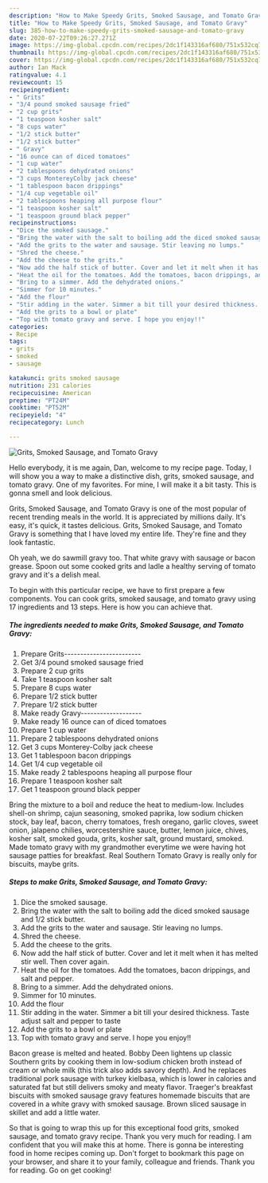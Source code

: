 ```yaml
---
description: "How to Make Speedy Grits, Smoked Sausage, and Tomato Gravy"
title: "How to Make Speedy Grits, Smoked Sausage, and Tomato Gravy"
slug: 385-how-to-make-speedy-grits-smoked-sausage-and-tomato-gravy
date: 2020-07-22T09:26:27.271Z
image: https://img-global.cpcdn.com/recipes/2dc1f143316af680/751x532cq70/grits-smoked-sausage-and-tomato-gravy-recipe-main-photo.jpg
thumbnail: https://img-global.cpcdn.com/recipes/2dc1f143316af680/751x532cq70/grits-smoked-sausage-and-tomato-gravy-recipe-main-photo.jpg
cover: https://img-global.cpcdn.com/recipes/2dc1f143316af680/751x532cq70/grits-smoked-sausage-and-tomato-gravy-recipe-main-photo.jpg
author: Ian Mack
ratingvalue: 4.1
reviewcount: 15
recipeingredient:
- " Grits"
- "3/4 pound smoked sausage fried"
- "2 cup grits"
- "1 teaspoon kosher salt"
- "8 cups water"
- "1/2 stick butter"
- "1/2 stick butter"
- " Gravy"
- "16 ounce can of diced tomatoes"
- "1 cup water"
- "2 tablespoons dehydrated onions"
- "3 cups MontereyColby jack cheese"
- "1 tablespoon bacon drippings"
- "1/4 cup vegetable oil"
- "2 tablespoons heaping all purpose flour"
- "1 teaspoon kosher salt"
- "1 teaspoon ground black pepper"
recipeinstructions:
- "Dice the smoked sausage."
- "Bring the water with the salt to boiling add the diced smoked sausage and 1/2 stick butter."
- "Add the grits to the water and sausage. Stir leaving no lumps."
- "Shred the cheese."
- "Add the cheese to the grits."
- "Now add the half stick of butter. Cover and let it melt when it has melted stir well. Then cover again."
- "Heat the oil for the tomatoes. Add the tomatoes, bacon drippings, and salt and pepper."
- "Bring to a simmer. Add the dehydrated onions."
- "Simmer for 10 minutes."
- "Add the flour"
- "Stir adding in the water. Simmer a bit till your desired thickness. Taste adjust salt and pepper to taste"
- "Add the grits to a bowl or plate"
- "Top with tomato gravy and serve. I hope you enjoy!!"
categories:
- Recipe
tags:
- grits
- smoked
- sausage

katakunci: grits smoked sausage 
nutrition: 231 calories
recipecuisine: American
preptime: "PT24M"
cooktime: "PT52M"
recipeyield: "4"
recipecategory: Lunch

---
```



![Grits, Smoked Sausage, and Tomato Gravy](https://img-global.cpcdn.com/recipes/2dc1f143316af680/751x532cq70/grits-smoked-sausage-and-tomato-gravy-recipe-main-photo.jpg)

Hello everybody, it is me again, Dan, welcome to my recipe page. Today, I will show you a way to make a distinctive dish, grits, smoked sausage, and tomato gravy. One of my favorites. For mine, I will make it a bit tasty. This is gonna smell and look delicious.

Grits, Smoked Sausage, and Tomato Gravy is one of the most popular of recent trending meals in the world. It is appreciated by millions daily. It's easy, it's quick, it tastes delicious. Grits, Smoked Sausage, and Tomato Gravy is something that I have loved my entire life. They're fine and they look fantastic.

Oh yeah, we do sawmill gravy too. That white gravy with sausage or bacon grease. Spoon out some cooked grits and ladle a healthy serving of tomato gravy and it&#39;s a delish meal.


To begin with this particular recipe, we have to first prepare a few components. You can cook grits, smoked sausage, and tomato gravy using 17 ingredients and 13 steps. Here is how you can achieve that.

<!--inarticleads1-->

##### The ingredients needed to make Grits, Smoked Sausage, and Tomato Gravy:

1. Prepare  Grits------------------------
1. Get 3/4 pound smoked sausage fried
1. Prepare 2 cup grits
1. Take 1 teaspoon kosher salt
1. Prepare 8 cups water
1. Prepare 1/2 stick butter
1. Prepare 1/2 stick butter
1. Make ready  Gravy-------------------
1. Make ready 16 ounce can of diced tomatoes
1. Prepare 1 cup water
1. Prepare 2 tablespoons dehydrated onions
1. Get 3 cups Monterey-Colby jack cheese
1. Get 1 tablespoon bacon drippings
1. Get 1/4 cup vegetable oil
1. Make ready 2 tablespoons heaping all purpose flour
1. Prepare 1 teaspoon kosher salt
1. Get 1 teaspoon ground black pepper


Bring the mixture to a boil and reduce the heat to medium-low. Includes shell-on shrimp, cajun seasoning, smoked paprika, low sodium chicken stock, bay leaf, bacon, cherry tomatoes, fresh oregano, garlic cloves, sweet onion, jalapeno chilies, worcestershire sauce, butter, lemon juice, chives, kosher salt, smoked gouda, grits, kosher salt, ground mustard, smoked. Made tomato gravy with my grandmother everytime we were having hot sausage patties for breakfast. Real Southern Tomato Gravy is really only for biscuits, maybe grits. 

<!--inarticleads2-->

##### Steps to make Grits, Smoked Sausage, and Tomato Gravy:

1. Dice the smoked sausage.
1. Bring the water with the salt to boiling add the diced smoked sausage and 1/2 stick butter.
1. Add the grits to the water and sausage. Stir leaving no lumps.
1. Shred the cheese.
1. Add the cheese to the grits.
1. Now add the half stick of butter. Cover and let it melt when it has melted stir well. Then cover again.
1. Heat the oil for the tomatoes. Add the tomatoes, bacon drippings, and salt and pepper.
1. Bring to a simmer. Add the dehydrated onions.
1. Simmer for 10 minutes.
1. Add the flour
1. Stir adding in the water. Simmer a bit till your desired thickness. Taste adjust salt and pepper to taste
1. Add the grits to a bowl or plate
1. Top with tomato gravy and serve. I hope you enjoy!!


Bacon grease is melted and heated. Bobby Deen lightens up classic Southern grits by cooking them in low-sodium chicken broth instead of cream or whole milk (this trick also adds savory depth). And he replaces traditional pork sausage with turkey kielbasa, which is lower in calories and saturated fat but still delivers smoky and meaty flavor. Traeger&#39;s breakfast biscuits with smoked sausage gravy features homemade biscuits that are covered in a white gravy with smoked sausage. Brown sliced sausage in skillet and add a little water. 

So that is going to wrap this up for this exceptional food grits, smoked sausage, and tomato gravy recipe. Thank you very much for reading. I am confident that you will make this at home. There is gonna be interesting food in home recipes coming up. Don't forget to bookmark this page on your browser, and share it to your family, colleague and friends. Thank you for reading. Go on get cooking!
